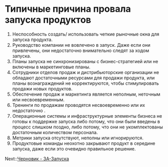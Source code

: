 # Типичные  причина провала  запуска продуктов

1. Неспособность создать/ использовать четкие рыночные окна для запуска продукта.
1. Руководство компании не вовлечено в  запуск. Даже если они привлечены, они недостаточно внимательно следят за ходом запуска.
1. Планы запуска не синхронизированы с бизнес-стратегией  или не включены  в маркетинговые планы.
1. Сотрудники отделов продаж и дистрибьюторские организации не обладают достаточными ресурсами  для продажи продукта, или  планы вознаграждений не корректируются, чтобы стимулировать продажи новых продуктов.
1. Обеспечение продаж и маркетинга является неполным, неточным или несвоевременным.
1. Тренинги по продажам проводятся несвоевременно или их недостаточно .
1. Операционные системы и инфраструктурные элементы бизнеса не готовы к поддержке запуска либо потому, что они были введены в процесс слишком поздно, либо потому, что они не укомплектованы достаточным количеством персонала.
1. Метрики запуска отсутствуют, неполны или игнорируются.
1. Продуктовые команды неохотно закрывают продукт в середине запуска, даже если это очевидно правильное решение.

Next::[Черновик - 3A-Запуска](%D0%A7%D0%B5%D1%80%D0%BD%D0%BE%D0%B2%D0%B8%D0%BA%20-%203A-%D0%97%D0%B0%D0%BF%D1%83%D1%81%D0%BA%D0%B0.md)

